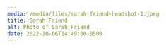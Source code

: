 ```yaml
---
media: /media/files/sarah-friend-headshot-1.jpeg
title: Sarah Friend
alt: Photo of Sarah Friend
date: 2022-10-06T14:49:00-0500
---
```

